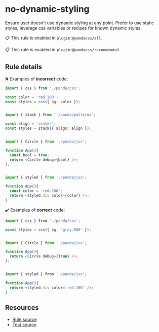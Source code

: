 [//]: # (This file is generated by eslint-docgen. Do not edit it directly.)

# no-dynamic-styling

Ensure user doesn't use dynamic styling at any point. 
Prefer to use static styles, leverage css variables or recipes for known dynamic styles.

📋 This rule is enabled in `plugin:@pandacss/all`.

📋 This rule is enabled in `plugin:@pandacss/recommended`.

## Rule details

❌ Examples of **incorrect** code:
```js
import { css } from './panda/css';

const color = 'red.100';
const styles = css({ bg: color });
```
```js

import { stack } from './panda/patterns';

const align = 'center';
const styles = stack({ align: align });
```
```js

import { Circle } from './panda/jsx';

function App(){
  const bool = true;
  return <Circle debug={bool} />;
};
```
```js

import { styled } from './panda/jsx';

function App(){
  const color = 'red.100';
  return <styled.div color={color} />;
}
```

✔️ Examples of **correct** code:
```js
import { css } from './panda/css';

const styles = css({ bg: 'gray.900' });
```
```js

import { Circle } from './panda/jsx';

function App(){
  return <Circle debug={true} />;
};
```
```js

import { styled } from './panda/jsx';

function App(){
  return <styled.div color='red.100' />;
}
```

## Resources

* [Rule source](/plugin/src/rules/no-dynamic-styling.ts)
* [Test source](/plugin/tests/no-dynamic-styling.test.ts)
